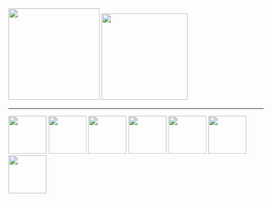 <div>
  <img height="180em" src="https://github-readme-stats.vercel.app/api/top-langs/?username=ofelipemeira&layout=compact&hide=shell&theme=tokyonight">
  <img height="170em" src="https://github-readme-streak-stats.herokuapp.com/?user=ofelipemeira&theme=tokyonight&hide_border=true&count_private=true"/>
</div>

<hr/>

<div>
  <!-- React -->
  <img height="75em" src="https://upload.wikimedia.org/wikipedia/commons/thumb/a/a7/React-icon.svg/2300px-React-icon.svg.png">
  <!-- Python -->
  <img height="75em" src="https://upload.wikimedia.org/wikipedia/commons/thumb/c/c3/Python-logo-notext.svg/1869px-Python-logo-notext.svg.png">
  <!-- Java -->
  <img height="75em" src="https://cdn-icons-png.flaticon.com/512/5968/5968282.png">
  <!-- MySql -->
  <img height="75em" src="https://altyra.com/wp-content/uploads/2018/11/mysql-logo-png-transparent.png">

  
  <!-- JS -->
  <img height="75em" src="https://cdn-icons-png.flaticon.com/512/5968/5968292.png">
  <!-- Hmtl -->
  <img height="75em" src="https://cdn-icons-png.flaticon.com/512/1532/1532556.png">
  <!-- Css -->
  <img height="75em" src="https://uxwing.com/wp-content/themes/uxwing/download/brands-and-social-media/css-icon.png">

</div>

